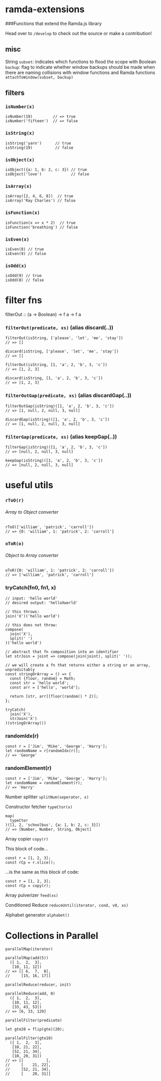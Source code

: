 # ramda-extensions
###Functions that extend the Ramda.js library

Head over to `/develop` to check out the source or make a contribution!

## misc
String `subset`: indicates which functions to flood the scope with
Boolean `backup`: flag to indicate whether window backups should be made when there are naming collisions with window functions and Ramda functions
`attachToWindow(subset, backup)`

## filters

### `isNumber(x)`
```
isNumber(19)         // => true
isNumber('fifteen')  // => false
```

### `isString(x)`
```
isString('yarn')      // true
isString(19)          // false
```

### `isObject(x)`
```
isObject({a: 1, b: 2, c: 3}) // true
isObject('love')             // false
```

### `isArray(x)`
```
isArray([2, 4, 6, 8])  // true
isArray('Ray Charles') // false
```

### `isFunction(x)`
```
isFunction(x => x * 2)  // true
isFunction('breathing') // false
```

### `isEven(x)`
```
isEven(8) // true
isEven(9) // false
```

### `isOdd(x)`
```
isOdd(9) // true
isOdd(8) // false
```

# filter fns
filterOut :: (a -> Boolean) -> f a -> f a
### `filterOut(predicate, xs)` (alias discard(..))

```
filterOut(isString, ['please', 'let', 'me', 'stay'])
// => []
```

```
discard(isString, ['please', 'let', 'me', 'stay'])
// => []
```

```
filterOut(isString, [1, 'a', 2, 'b', 3, 'c'])
// => [1, 2, 3]
```

```
discard(isString, [1, 'a', 2, 'b', 3, 'c'])
// => [1, 2, 3]
```

### `filterOutGap(predicate, xs)` (alias discardGap(..)) 
```
filterOutGap(isString)([1, 'a', 2, 'b', 3, 'c'])
// => [1, null, 2, null, 3, null]
```

```
discardGap(isString)([1, 'a', 2, 'b', 3, 'c'])
// => [1, null, 2, null, 3, null]
```

### `filterGap(predicate, xs)` (alias keepGap(..))
```
filterGap(isString)([1, 'a', 2, 'b', 3, 'c'])
// => [null, 2, null, 3, null]
```

```
keepGap(isString)([1, 'a', 2, 'b', 3, 'c'])
// => [null, 2, null, 3, null]
```

# useful utils


### `rToO(r)`
###### Array to Object converter
```
rToO(['william', 'patrick', 'carroll'])
// => {0: 'william', 1: 'patrick', 2: 'carroll'}
```

### `oToR(o)`
###### Object to Array converter
```
oToR({0: 'william', 1: 'patrick', 2: 'carroll'})
// => ['william', 'patrick', 'carroll']
```

### tryCatch(fn0, fn1, x)

```
// input: 'hello world'
// desired output: 'helloXworld'

// this throws:
join('X')('hello world')

// this does not throw:
compose(
  join('X'),
  split(' ')
)('hello world')

// abstract that fn composition into an identifier
let strJoin = joint => compose(join(joint), split(' '));

// we will create a fn that returns either a string or an array, unpredictably
const stringOrArray = () => {
  const {floor, random} = Math;
  const str = 'hello world';
  const arr = ['hello', 'world'];
  
  return [str, arr][floor(random() * 2)];
};

tryCatch(
  join('X'),
  strJoin('X')
)(stringOrArray())
```

### randomIdx(r)
```
const r = ['Jim', 'Mike', 'George', 'Harry'];
let randomName = r[randomIdx(r)];
// => 'George'
```

### randomElement(r)
```
const r = ['Jim', 'Mike', 'George', 'Harry'];
let randomName = randomElement(r);
// => 'Harry'
```

Number splitter
`splitNum(seperator, x)`

Constructor fetcher
`typeCtor(x)`

```
map(
  typeCtor
)([1, 2, 'schoolbus', {a: 1, b: 2, c: 3}])
// => [Number, Number, String, Object]
```

Array copier
`copy(r)`

This block of code...
```
const r = [1, 2, 3];
const rCp = r.slice();
```
...is the same as this block of code:
```
const r = [1, 2, 3];
const rCp = copy(r);
```

Array pulverizer
`feed(xs)`

Conditioned Reduce
`reduceUntil(iterator, cond, v0, xs)`

Alphabet generator
`alphabet()`

# Collections in Parallel
`parallelMap(iterator)`

```
parallelMap(add(5))
  ([ 1,  2,  3],
   [10, 11, 12])
// => [[ 6,  7,  8],
//     [15, 16, 17]]
```

`parallelReduce(reducer, init)`

```
parallelReduce(add, 0)
  ([ 1,  2,  3],
   [10, 11, 12],
   [33, 43, 53])
// => [6, 33, 129]
```

`parallelFilter(predicate)`

```
let gte20 = flip(gte)(20);

parallelFilter(gte10)
  ([ 1,  2,  3],
   [10, 21, 22],
   [52, 21, 34],
   [10, 20, 31])
// => [[          ],
//     [    21, 22],
//     [52, 21, 34],
//     [    20, 31]]
```
